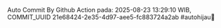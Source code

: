 Auto Commit By Github Action pada: 2025-08-23 13:29:10 WIB, COMMIT_UUID 21e68424-2e35-4d97-aee5-fc883724a2ab #autohijau🗿
